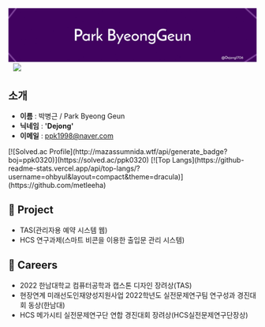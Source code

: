 <img src = "./bk_bg.png">

<a href="https://instagram.com/b_geuni">
    <img 
        src="http://img.shields.io/badge/-Instagram-black?style=flat&logo=Instagram&link=https://instagram.com/b_geuni/"
        style="height : auto; margin-left : 10px; margin-right : 10px;"/>
</a>

## **소개**
- **이름** : 박병근 / Park Byeong Geun
- **닉네임** : **'Dejong'**
- **이메일** : ppk1998@naver.com

<div style = "display: flex">
    [![Solved.ac Profile](http://mazassumnida.wtf/api/generate_badge?boj=ppk0320)](https://solved.ac/ppk0320)
    [![Top Langs](https://github-readme-stats.vercel.app/api/top-langs/?username=ohbyul&layout=compact&theme=dracula)](https://github.com/metleeha)
</div>

## **👤 Project**
- TAS(관리자용 예약 시스템 웹)
- HCS 연구과제(스마트 비콘을 이용한 출입문 관리 시스템)

## **📖 Careers**
- 2022 한남대학교 컴퓨터공학과 캡스톤 디자인 장려상(TAS)
- 현장연계 미래선도인재양성지원사업 2022학년도 실전문제연구팀 연구성과 경진대회 동상(한남대)
- HCS 메가시티 실전문제연구단 연합 경진대회 장려상(HCS실전문제연구단장상)



